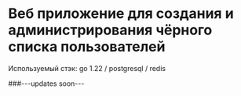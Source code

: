 # Веб приложение для создания и администрирования чёрного списка пользователей

Используемый стэк: go 1.22 / postgresql / redis

###---updates soon---